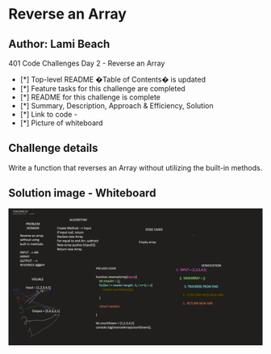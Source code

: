 # Reverse an Array

## Author: Lami Beach

401 Code Challenges Day 2 - Reverse an Array
- [*] Top-level README �Table of Contents� is updated
- [*] Feature tasks for this challenge are completed
- [*] README for this challenge is complete
- [*] Summary, Description, Approach & Efficiency, Solution
- [*] Link to code - 
- [*] Picture of whiteboard

## Challenge details
Write a function that reverses an Array without utilizing the built-in methods.

## Solution image - Whiteboard
![Reverse an Array](./assets/challenge-01.png)